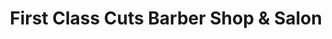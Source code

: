 ---
title: "First Class Cuts Barber Shop & Salon"
url: /gretna/first-class-cuts-barber-shop-und-salon/
shop: Friseur
---